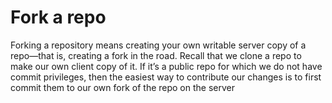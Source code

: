 # Fork a repo

Forking a repository means creating your own writable server copy of a repo—that is, creating a fork in the road. Recall that we clone a repo to make our own client copy of it. If it’s a public repo for which we do not have commit privileges, then the easiest way to contribute our changes is to first commit them to our own fork of the repo on the server
